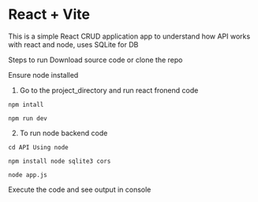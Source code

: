# React + Vite

This is a simple React CRUD application app to understand how API works with react and node, uses SQLite for DB

Steps to run Download source code or clone the repo

Ensure node installed
1. Go to the project_directory and run react fronend code

```
npm intall
```
```
npm run dev
```

2. To run node backend code

```
cd API Using node
```
```
npm install node sqlite3 cors
```
```
node app.js
```

Execute the code and see output in console
